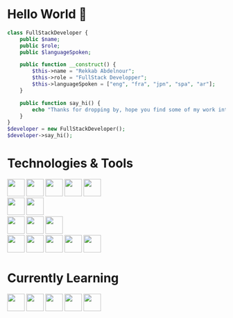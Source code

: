 <h1> Hello World 👋</h1>

```php
class FullStackDeveloper {
    public $name;
    public $role;
    public $languageSpoken;

    public function __construct() {
        $this->name = "Rekkab Abdelnour";
        $this->role = "FullStack Developper";
        $this->languageSpoken = ["eng", "fra", "jpn", "spa", "ar"];
    }

    public function say_hi() {
        echo "Thanks for dropping by, hope you find some of my work interesting.";
    }
}
$developer = new FullStackDeveloper();
$developer->say_hi();
```

<h1> Technologies & Tools </h1>  
<div style="display: inline-block;">
    <img width="40px" src="https://cdn.jsdelivr.net/gh/devicons/devicon@latest/icons/php/php-original.svg"/>
    <img width="40px" src="https://cdn.jsdelivr.net/gh/devicons/devicon@latest/icons/html5/html5-original.svg" />
    <img width="40px" src="https://cdn.jsdelivr.net/gh/devicons/devicon@latest/icons/css3/css3-original.svg" />
    <img width="40px" src="https://cdn.jsdelivr.net/gh/devicons/devicon@latest/icons/javascript/javascript-original.svg" />
    <img width="40px" src="https://cdn.jsdelivr.net/gh/devicons/devicon@latest/icons/react/react-original.svg" />   
</div>
<br>
<div style="display: inline-block;">
<img width="40px" src="https://cdn.jsdelivr.net/gh/devicons/devicon@latest/icons/mysql/mysql-original-wordmark.svg" />
<img width="40px"  src="https://cdn.jsdelivr.net/gh/devicons/devicon@latest/icons/postgresql/postgresql-original-wordmark.svg" />

</div>
    <br>
<div style="display: inline-block;">
<img width="40px" src="https://cdn.jsdelivr.net/gh/devicons/devicon@latest/icons/python/python-original.svg" />
<img width="40px" src="https://cdn.jsdelivr.net/gh/devicons/devicon@latest/icons/java/java-original.svg" />
<img width="40px" src="https://cdn.jsdelivr.net/gh/devicons/devicon@latest/icons/c/c-original.svg" />
          
</div>    

<br>

<div style="display: inline-block;">
<img width="40px" src="https://cdn.jsdelivr.net/gh/devicons/devicon@latest/icons/bash/bash-original.svg" />
<img width="40px" src="https://cdn.jsdelivr.net/gh/devicons/devicon@latest/icons/linux/linux-original.svg" />
<img width="40px" src="https://cdn.jsdelivr.net/gh/devicons/devicon@latest/icons/git/git-original.svg" />
<img width="40px" src="https://cdn.jsdelivr.net/gh/devicons/devicon@latest/icons/github/github-original.svg" />
<img width="40px" src="https://cdn.jsdelivr.net/gh/devicons/devicon@latest/icons/gitlab/gitlab-original.svg" />

</div>   
          
<h1> Currently Learning </h1>  
<div style="display: inline-block;">
<img width="40px" src="https://cdn.jsdelivr.net/gh/devicons/devicon@latest/icons/threejs/threejs-original.svg" />
<img width="40px" src="https://cdn.jsdelivr.net/gh/devicons/devicon@latest/icons/nodejs/nodejs-original.svg" />     
<img width="40px"  src="https://cdn.jsdelivr.net/gh/devicons/devicon@latest/icons/angular/angular-original.svg" />
<img width="40px" src="https://cdn.jsdelivr.net/gh/devicons/devicon@latest/icons/csharp/csharp-original.svg" />
<img width="40px" src="https://cdn.jsdelivr.net/gh/devicons/devicon@latest/icons/unity/unity-original.svg" />
     
</div>
                 
